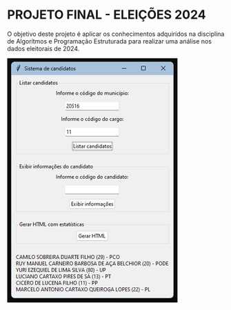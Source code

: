 # PROJETO FINAL - ELEIÇÕES 2024


O objetivo deste projeto é aplicar os conhecimentos adquiridos na disciplina de Algorítmos e Programação Estruturada para realizar uma análise nos dados eleitorais de 2024.

<a href="https://raw.githubusercontent.com/feferreira/eleicoes-ape/refs/heads/main"><img src="./preview.png"></a>
